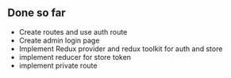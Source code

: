 ## Done so far

- Create routes and use auth route
- Create admin login page
- Implement Redux provider and redux toolkit for auth and store
- implement reducer for store token
- implement private route

